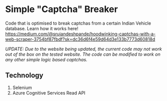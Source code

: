 # Simple "Captcha" Breaker
Code that is optimised to break captchas from a certain Indian Vehicle database. Learn how it works here! https://medium.com/@srujandeshpande/hoodwinking-captchas-with-a-web-scraper-3754bf87fbdf?sk=dc36d6f4e59d64d3e133b7773d60818d  

*UPDATE: Due to the website being updated, the current code may not work out of the box on the tested website. The code can be modified to work on any other simple logic based captchas.*  

## Technology
1. Selenium
2. Azure Cognitive Services Read API
